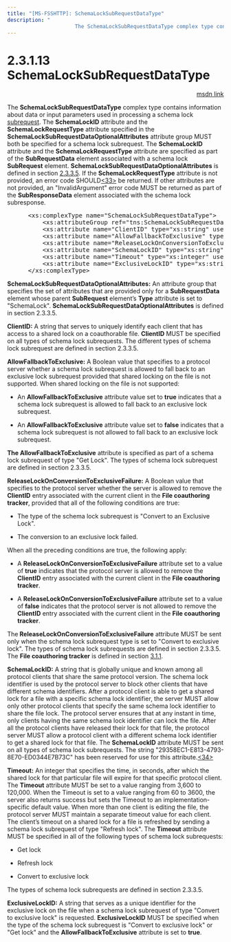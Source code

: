 ```yaml
---
title: "[MS-FSSHTTP]: SchemaLockSubRequestDataType"
description: "
                      The SchemaLockSubRequestDataType complex type contains information about data or input parameters used in processing a"
---
```


# 2.3.1.13 SchemaLockSubRequestDataType

<p align="right"><a href="https://msdn.microsoft.com/en-us/library/01ec6017-9744-4a59-8db0-6c2deb36995d">msdn link</a></p>
<p>The <b>SchemaLockSubRequestDataType</b> complex type
contains information about data or input parameters used in processing a schema
lock <a href="f293c591-a7b4-4964-b7fe-d77090b4cc3b.md#gt_29963f91-492c-4c33-ae33-c5185ac9315c">subrequest</a>. The <b>SchemaLockID</b>
attribute and the <b>SchemaLockRequestType</b> attribute specified in the <b>SchemaLockSubRequestDataOptionalAttributes</b>
attribute group MUST both be specified for a schema lock subrequest. The <b>SchemaLockID</b>
attribute and the <b>SchemaLockRequestType</b> attribute are specified as part
of the <b>SubRequestData</b> element associated with a schema lock <b>SubRequest</b>
element. <b>SchemaLockSubRequestDataOptionalAttributes</b> is defined in
section <a href="110e685c-3494-4c15-b54b-3ff55cefdee0.md">2.3.3.5</a>. If the
<b>SchemaLockRequestType</b> attribute is not provided, an error code SHOULD<a id="Appendix_A_Target_33"></a><a aria-label="Product behavior note 33" href="9ad3bd41-0f08-4f8b-ad2d-a894196a7e2e.md#Appendix_A_33">&lt;33&gt;</a> be returned. If other
attributes are not provided, an &quot;InvalidArgument&quot; error code MUST be
returned as part of the <b>SubResponseData</b> element associated with the
schema lock subresponse.</p>

<dl>
<dd>
<div><pre> &lt;xs:complexType name=&quot;SchemaLockSubRequestDataType&quot;&gt;
     &lt;xs:attributeGroup ref=&quot;tns:SchemaLockSubRequestDataOptionalAttributes&quot;/&gt;
     &lt;xs:attribute name=&quot;ClientID&quot; type=&quot;xs:string&quot; use=&quot;optional&quot;/&gt;
     &lt;xs:attribute name=&quot;AllowFallbackToExclusive&quot; type=&quot;xs:boolean&quot; use=&quot;optional&quot; /&gt;
     &lt;xs:attribute name=&quot;ReleaseLockOnConversionToExclusiveFailure&quot; type=&quot;xs:boolean&quot; use=&quot;optional&quot;/&gt;
     &lt;xs:attribute name=&quot;SchemaLockID&quot; type=&quot;xs:string&quot; use=&quot;required&quot; /&gt;
     &lt;xs:attribute name=&quot;Timeout&quot; type=&quot;xs:integer&quot; use=&quot;optional&quot; /&gt;
     &lt;xs:attribute name=&quot;ExclusiveLockID&quot; type=&quot;xs:string&quot; use=&quot;optional&quot;/&gt;
 &lt;/xs:complexType&gt;
</pre></div>
</dd></dl>

<p><b>SchemaLockSubRequestDataOptionalAttributes:</b> An
attribute group that specifies the set of attributes that are provided only for
a <b>SubRequestData</b> element whose parent <b>SubRequest</b> element’s <b>Type</b>
attribute is set to &quot;SchemaLock&quot;. <b>SchemaLockSubRequestDataOptionalAttributes</b>
is defined in section 2.3.3.5.</p>

<p><b>ClientID:</b> A string that serves to uniquely identify
each client that has access to a shared lock on a coauthorable file. <b>ClientID</b>
MUST be specified on all types of schema lock subrequests. The different types
of schema lock subrequest are defined in section 2.3.3.5.</p>

<p><b>AllowFallbackToExclusive:</b> A Boolean value that
specifies to a protocol server whether a schema lock subrequest is allowed to
fall back to an exclusive lock subrequest provided that shared locking on the
file is not supported. When shared locking on the file is not supported:</p>

<ul><li><p><span><span>  
</span></span>An <b>AllowFallbackToExclusive</b> attribute value set to <b>true</b>
indicates that a schema lock subrequest is allowed to fall back to an exclusive
lock subrequest.</p>

</li><li><p><span><span>  
</span></span>An <b>AllowFallbackToExclusive</b> attribute value set to <b>false</b>
indicates that a<b> </b>schema lock subrequest is not allowed to fall back to
an exclusive lock subrequest.</p>

</li></ul><p><b>The AllowFallbackToExclusive</b> attribute is specified
as part of a schema lock subrequest of type &quot;Get Lock&quot;. The types of
schema lock subrequest are defined in section 2.3.3.5. </p>

<p><b>ReleaseLockOnConversionToExclusiveFailure:</b> A Boolean
value that specifies to the protocol server whether the server is allowed to
remove the <b>ClientID</b> entry associated with the current client in the <b>File
coauthoring tracker</b>, provided that all of the following conditions are
true:</p>

<ul><li><p><span><span>  
</span></span>The type of the schema lock subrequest is &quot;Convert to an
Exclusive Lock&quot;.</p>

</li><li><p><span><span>  
</span></span>The conversion to an exclusive lock failed.</p>

</li></ul><p>When all the preceding conditions are true, the following
apply:</p>

<ul><li><p><span><span>  
</span></span>A <b>ReleaseLockOnConversionToExclusiveFailure</b> attribute set
to a value of <b>true</b> indicates that the protocol server is allowed to
remove the <b>ClientID</b> entry associated with the current client in the <b>File
coauthoring tracker</b>.</p>

</li><li><p><span><span>  
</span></span>A <b>ReleaseLockOnConversionToExclusiveFailure</b> attribute set
to a value of <b>false</b> indicates that the protocol server is not allowed to
remove the <b>ClientID</b> entry associated with the current client in the <b>File
coauthoring tracker</b>.</p>

</li></ul><p>The<b> ReleaseLockOnConversionToExclusiveFailure</b>
attribute MUST be sent only when the schema lock subrequest type is set to
&quot;Convert to exclusive lock&quot;. The types of schema lock subrequests are
defined in section 2.3.3.5. The <b>File coauthoring tracker</b> is defined in
section <a href="13eaddf0-1bd9-4351-aa13-1f06eba1f82d.md">3.1.1</a>.</p>

<p><b>SchemaLockID:</b> A string that is globally unique and
known among all protocol clients that share the same protocol version. The
schema lock identifier is used by the protocol server to block other clients
that have different schema identifiers. After a protocol client is able to get
a shared lock for a file with a specific schema lock identifier, the server
MUST allow only other protocol clients that specify the same schema lock
identifier to share the file lock. The protocol server ensures that at any
instant in time, only clients having the same schema lock identifier can lock
the file. After all the protocol clients have released their lock for that
file, the protocol server MUST allow a protocol client with a different schema
lock identifier to get a shared lock for that file. The <b>SchemaLockID</b>
attribute MUST be sent on all types of schema lock subrequests. The string
&quot;29358EC1-E813-4793-8E70-ED0344E7B73C&quot; has been reserved for use for
this attribute.<a id="Appendix_A_Target_34"></a><a aria-label="Product behavior note 34" href="9ad3bd41-0f08-4f8b-ad2d-a894196a7e2e.md#Appendix_A_34">&lt;34&gt;</a></p>

<p><b>Timeout:</b> An integer that specifies the time, in
seconds, after which the shared lock for that particular file will expire for
that specific protocol client. The <b>Timeout</b> attribute MUST be set to a
value ranging from 3,600 to 120,000. When the Timeout is set to a value ranging
from 60 to 3600, the server also returns success but sets the Timeout to an
implementation-specific default value. When more than one client is editing the
file, the protocol server MUST maintain a separate timeout value for each
client. The client’s timeout on a shared lock for a file is refreshed by
sending a schema lock subrequest of type &quot;Refresh lock&quot;. The <b>Timeout</b>
attribute MUST be specified in all of the following types of schema lock
subrequests:</p>

<ul><li><p><span><span>  
</span></span>Get lock</p>

</li><li><p><span><span>  
</span></span>Refresh lock</p>

</li><li><p><span><span>  
</span></span>Convert to exclusive lock</p>

</li></ul><p>The types of schema lock subrequests are defined in section
2.3.3.5.</p>

<p><b>ExclusiveLockID:</b>
A string that serves as a unique identifier for the exclusive lock on the file
when a schema lock subrequest of type &quot;Convert to exclusive lock&quot; is
requested. <b>ExclusiveLockID</b> MUST be specified when the type of the schema
lock subrequest is &quot;Convert to exclusive lock&quot; or &quot;Get
lock&quot; and the <b>AllowFallbackToExclusive</b> attribute is set to <b>true</b>.</p>


                